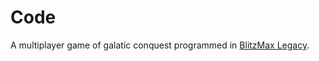 # Code
A multiplayer game of galatic conquest programmed in [BlitzMax Legacy](https://nitrologic.itch.io/blitzmax/).